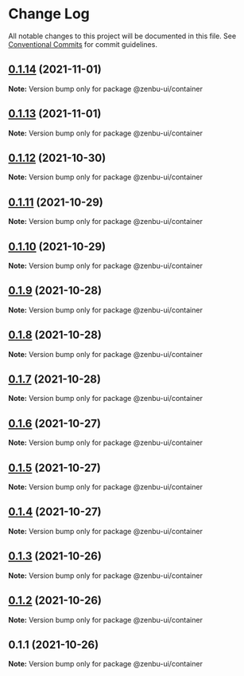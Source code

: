 # Change Log

All notable changes to this project will be documented in this file.
See [Conventional Commits](https://conventionalcommits.org) for commit guidelines.

## [0.1.14](https://github.com/KodepandaID/zenbu-ui/compare/@zenbu-ui/container@0.1.13...@zenbu-ui/container@0.1.14) (2021-11-01)

**Note:** Version bump only for package @zenbu-ui/container





## [0.1.13](https://github.com/KodepandaID/zenbu-ui/compare/@zenbu-ui/container@0.1.12...@zenbu-ui/container@0.1.13) (2021-11-01)

**Note:** Version bump only for package @zenbu-ui/container





## [0.1.12](https://github.com/KodepandaID/zenbu-ui/compare/@zenbu-ui/container@0.1.11...@zenbu-ui/container@0.1.12) (2021-10-30)

**Note:** Version bump only for package @zenbu-ui/container





## [0.1.11](https://github.com/KodepandaID/zenbu-ui/compare/@zenbu-ui/container@0.1.10...@zenbu-ui/container@0.1.11) (2021-10-29)

**Note:** Version bump only for package @zenbu-ui/container





## [0.1.10](https://github.com/KodepandaID/zenbu-ui/compare/@zenbu-ui/container@0.1.9...@zenbu-ui/container@0.1.10) (2021-10-29)

**Note:** Version bump only for package @zenbu-ui/container





## [0.1.9](https://github.com/KodepandaID/zenbu-ui/compare/@zenbu-ui/container@0.1.8...@zenbu-ui/container@0.1.9) (2021-10-28)

**Note:** Version bump only for package @zenbu-ui/container





## [0.1.8](https://github.com/KodepandaID/zenbu-ui/compare/@zenbu-ui/container@0.1.7...@zenbu-ui/container@0.1.8) (2021-10-28)

**Note:** Version bump only for package @zenbu-ui/container





## [0.1.7](https://github.com/KodepandaID/zenbu-ui/compare/@zenbu-ui/container@0.1.6...@zenbu-ui/container@0.1.7) (2021-10-28)

**Note:** Version bump only for package @zenbu-ui/container





## [0.1.6](https://github.com/KodepandaID/zenbu-ui/compare/@zenbu-ui/container@0.1.5...@zenbu-ui/container@0.1.6) (2021-10-27)

**Note:** Version bump only for package @zenbu-ui/container





## [0.1.5](https://github.com/KodepandaID/zenbu-ui/compare/@zenbu-ui/container@0.1.4...@zenbu-ui/container@0.1.5) (2021-10-27)

**Note:** Version bump only for package @zenbu-ui/container





## [0.1.4](https://github.com/KodepandaID/zenbu-ui/compare/@zenbu-ui/container@0.1.3...@zenbu-ui/container@0.1.4) (2021-10-27)

**Note:** Version bump only for package @zenbu-ui/container





## [0.1.3](https://github.com/KodepandaID/zenbu-ui/compare/@zenbu-ui/container@0.1.2...@zenbu-ui/container@0.1.3) (2021-10-26)

**Note:** Version bump only for package @zenbu-ui/container





## [0.1.2](https://github.com/KodepandaID/zenbu-ui/compare/@zenbu-ui/container@0.1.1...@zenbu-ui/container@0.1.2) (2021-10-26)

**Note:** Version bump only for package @zenbu-ui/container





## 0.1.1 (2021-10-26)

**Note:** Version bump only for package @zenbu-ui/container
